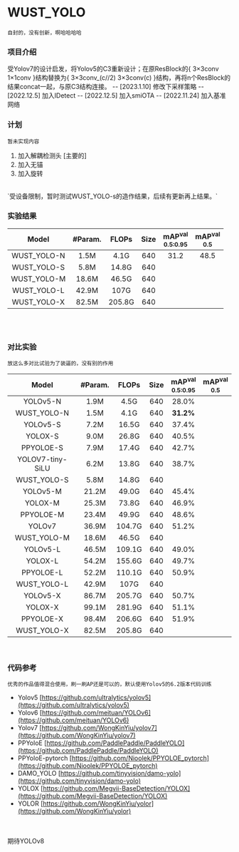 # WUST_YOLO
`自封的，没有创新，啊哈哈哈哈`

<!--自封-->

### 项目介绍

受Yolov7的设计启发，将Yolov5的C3重新设计；在原ResBlock的{ 3×3conv 1×1conv }结构替换为{ 3×3conv_(c//2) 3×3conv(c) }结构，再将n个ResBlock的结果concat一起，与原C3结构连接。
-- [2023.1.10] 修改下采样策略
-- [2022.12.5] 加入IDetect
-- [2022.12.5] 加入smiOTA
-- [2022.11.24] 加入基准网络
### 计划
`暂未实现内容`
1. 加入解耦检测头 [主要的]
2. 加入无锚
3. 加入旋转
<br>
`受设备限制，暂时测试WUST_YOLO-s的造作结果，后续有更新再上结果。`
<br>

### 实验结果

|   Model    | #Param. | FLOPs | Size | mAP<sup>val<br>0.5:0.95 | mAP<sup>val<br>0.5 |
| :--------: | :-----: | :---: | :--: | :-------: | :-------: |
| WUST_YOLO-N |  1.5M   |  4.1G | 640  |   31.2    |   48.5    |
| WUST_YOLO-S |  5.8M   | 14.8G | 640  |       |       |
| WUST_YOLO-M |  18.6M  | 46.5G | 640  |       |       |
| WUST_YOLO-L |  42.9M  |  107G | 640  |       |           |
| WUST_YOLO-X |  82.5M    |205.8G | 640  |           |           |

<br>

<br>

### 对比实验
`放这么多对比试验为了装逼的，没有别的作用`

|      Model       | #Param. | FLOPs  | Size | mAP<sup>val<br>0.5:0.95 | mAP<sup>val<br>0.5 |
| :--------------: | :-----: | :----: | :--: | :-------: | :-------: |
|     YOLOv5-N     |  1.9M   |  4.5G  | 640  |   28.0%   |           |
|    WUST_YOLO-N    |  1.5M   |  4.1G  | 640  |   **31.2%**   |           |
|     YOLOv5-S     |  7.2M   | 16.5G  | 640  |   37.4%   |           |
|     YOLOX-S      |  9.0M   | 26.8G  | 640  |   40.5%   |           |
|    PPYOLOE-S     |  7.9M   | 17.4G  | 640  |   42.7%   |           |
| YOLOV7-tiny-SiLU |  6.2M   | 13.8G  | 640  |   38.7%   |           |
|    WUST_YOLO-S    |  5.8M   | 14.8G  | 640  |      |           |
|     YOLOv5-M     |  21.2M  | 49.0G  | 640  |   45.4%   |           |
|     YOLOX-M      |  25.3M  | 73.8G  | 640  |   46.9%   |           |
|    PPYOLOE-M     |  23.4M  | 49.9G  | 640  |   48.6%   |           |
|      YOLOv7      |  36.9M  | 104.7G | 640  |   51.2%   |           |
|    WUST_YOLO-M    |  18.6M  | 46.5G  | 640  |           |           |
|     YOLOv5-L     |  46.5M  | 109.1G | 640  |   49.0%   |           |
|     YOLOX-L      |  54.2M  | 155.6G | 640  |   49.7%   |           |
|    PPYOLOE-L     |  52.2M  | 110.1G | 640  |   50.9%   |           |
|    WUST_YOLO-L    |  42.9M  |  107G  | 640  |           |           |
|     YOLOv5-X     |  86.7M  | 205.7G | 640  |   50.7%   |           |
|     YOLOX-X      |  99.1M  | 281.9G | 640  |   51.1%   |           |
|    PPYOLOE-X     |  98.4M  | 206.6G | 640  |   51.9%   |           |
|    WUST_YOLO-X    |  82.5M    |205.8G | 640  |      |           |

<br>

### 代码参考
`优秀的作品值得混合使用，刷一刷AP还是可以的，默认使用Yolov5的6.2版本代码训练`
* Yolov5  [https://github.com/ultralytics/yolov5](https://github.com/ultralytics/yolov5)
* Yolov6  [https://github.com/meituan/YOLOv6](https://github.com/meituan/YOLOv6)
* Yolov7  [https://github.com/WongKinYiu/yolov7](https://github.com/WongKinYiu/yolov7)
* PPYoloE  [https://github.com/PaddlePaddle/PaddleYOLO](https://github.com/PaddlePaddle/PaddleYOLO)
* PPYoloE-pytorch  [https://github.com/Nioolek/PPYOLOE_pytorch](https://github.com/Nioolek/PPYOLOE_pytorch)
* DAMO_YOLO  [https://github.com/tinyvision/damo-yolo](https://github.com/tinyvision/damo-yolo)
* YOLOX  [https://github.com/Megvii-BaseDetection/YOLOX](https://github.com/Megvii-BaseDetection/YOLOX)
* YOLOR  [https://github.com/WongKinYiu/yolor](https://github.com/WongKinYiu/yolor)

<br>
<br>
期待YOLOv8